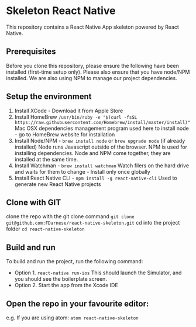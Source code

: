# Skeleton React Native

This repository contains a React Native App skeleton powered by React Native.

## Prerequisites

Before you clone this repository, please ensure the following have been installed (first-time setup only). Please also ensure that you have node/NPM installed. We are also using NPM to manage our project dependencies.

## Setup the environment

1. Install XCode - Download it from Apple Store
2. Install HomeBrew `/usr/bin/ruby -e "$(curl -fsSL https://raw.githubusercontent.com/Homebrew/install/master/install)"`
Mac OSX dependencies management program used here to install node - go to HomeBrew website for installation
3. Install Node/NPM - `brew install node`  or  `brew upgrade node` (if already installed)
Node runs Javascript outside of the browser.
NPM is used for installing dependencies.
Node and NPM come together, they are installed at the same time.
4. Install Watchman - `brew install watchman`
Watch filers on the hard drive and waits for them to change - Install only once globally
5. Install React Native CLI - `npm install -g react-native-cli`
Used to generate new React Native projects

## Clone with GIT
clone the repo with the git clone command
`git clone git@github.com:FDarnese/react-native-skeleton.git`
cd into the project folder
`cd react-native-skeleton`

## Build and run
To build and run the project, run the following command:
* Option 1.
`react-native run-ios`
This should launch the Simulator, and you should see the boilerplate screen.
* Option 2.
Start the app from the Xcode IDE

## Open the repo in your favourite editor:
e.g. If you are using atom:
`atom react-native-skeleton`
